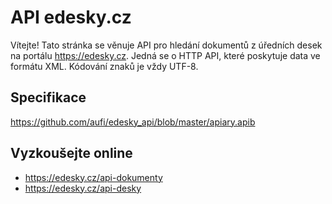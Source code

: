 # API edesky.cz

Vítejte! Tato stránka se věnuje API pro hledání dokumentů z úředních desek na portálu https://edesky.cz. Jedná se o HTTP API, které poskytuje data ve formátu XML. Kódování znaků je vždy UTF-8.

## Specifikace

https://github.com/aufi/edesky_api/blob/master/apiary.apib

## Vyzkoušejte online

 * https://edesky.cz/api-dokumenty
 * https://edesky.cz/api-desky
